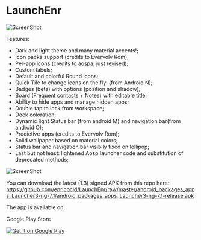 # LaunchEnr

![ScreenShot](https://raw.githubusercontent.com/enricocid/LaunchEnr/master/ic_launcher_home.png)

Features:

- Dark and light theme and many material accents!;
- Icon packs support (credits to Evervolv Rom);
- Per-app icons (credits to aospa, just revised);
- Custom labels;
- Default and colorful Round icons;
- Quick Tile to change icons on the fly! (from Android N);
- Badges (beta) with options (position and shadow);
- Board (Frequent contacts + Notes) with editable title;
- Ability to hide apps and manage hidden apps;
- Double tap to lock from workspace;
- Dock coloration;
- Dynamic light Status bar (from android M) and navigation bar(from android O);
- Predictive apps (credits to Evervolv Rom);
- Solid wallpaper based on material colors;
- Status bar and navigation bar visibily fixed on lollipop;
- Last but not least:
lightened Aosp launcher code and substitution of deprecated methods;


![ScreenShot](https://raw.githubusercontent.com/enricocid/LaunchEnr/master/art.png)


You can download the latest (1.3) signed APK from this repo here: https://github.com/enricocid/LaunchEnr/raw/master/android_packages_apps_Launcher3-ng-7.1/android_packages_apps_Launcher3-ng-7.1-release.apk


The app is available on:

Google Play Store

<a href="https://play.google.com/store/apps/details?id=com.enrico.launcher3">
  <img alt="Get it on Google Play"       src="https://raw.githubusercontent.com/enricocid/Storage-USB/master/art/gplay.png" />
</a>